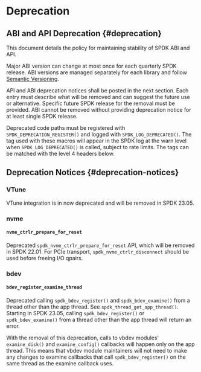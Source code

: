 # Deprecation

## ABI and API Deprecation {#deprecation}

This document details the policy for maintaining stability of SPDK ABI and API.

Major ABI version can change at most once for each quarterly SPDK release.
ABI versions are managed separately for each library and follow [Semantic Versioning](https://semver.org/).

API and ABI deprecation notices shall be posted in the next section.
Each entry must describe what will be removed and can suggest the future use or alternative.
Specific future SPDK release for the removal must be provided.
ABI cannot be removed without providing deprecation notice for at least single SPDK release.

Deprecated code paths must be registered with `SPDK_DEPRECATION_REGISTER()` and logged with
`SPDK_LOG_DEPRECATED()`. The tag used with these macros will appear in the SPDK
log at the warn level when `SPDK_LOG_DEPRECATED()` is called, subject to rate limits.
The tags can be matched with the level 4 headers below.

## Deprecation Notices {#deprecation-notices}

### VTune

VTune integration is in now deprecated and will be removed in SPDK 23.05.

### nvme

#### `nvme_ctrlr_prepare_for_reset`

Deprecated `spdk_nvme_ctrlr_prepare_for_reset` API, which will be removed in SPDK 22.01.
For PCIe transport, `spdk_nvme_ctrlr_disconnect` should be used before freeing I/O qpairs.

### bdev

#### `bdev_register_examine_thread`

Deprecated calling `spdk_bdev_register()` and `spdk_bdev_examine()` from a thread other than the
app thread. See `spdk_thread_get_app_thread()`. Starting in SPDK 23.05, calling
`spdk_bdev_register()` or `spdk_bdev_examine()` from a thread other than the app thread will return
an error.

With the removal of this deprecation, calls to vbdev modules' `examine_disk()` and
`examine_config()` callbacks will happen only on the app thread. This means that vbdev module
maintainers will not need to make any changes to examine callbacks that call `spdk_bdev_register()`
on the same thread as the examine callback uses.

